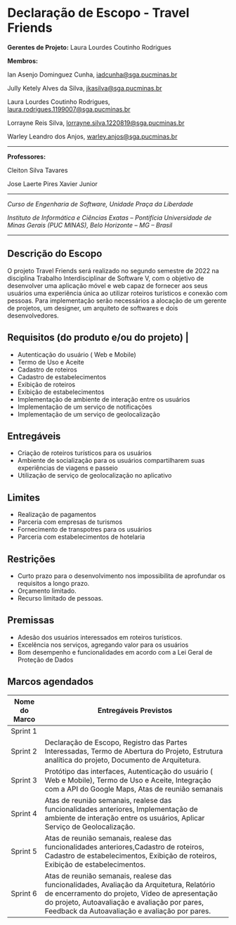 # Declaração de Escopo - Travel Friends


**Gerentes de Projeto:** Laura Lourdes Coutinho Rodrigues

**Membros:**

Ian Asenjo Dominguez Cunha, iadcunha@sga.pucminas.br

Jully Ketely Alves da Silva, jkasilva@sga.pucminas.br

Laura Lourdes Coutinho Rodrigues, laura.rodrigues.1199007@sga.pucminas.br

Lorrayne Reis Silva, lorrayne.silva.1220819@sga.pucminas.br

Warley Leandro dos Anjos, warley.anjos@sga.pucminas.br

---

**Professores:**

Cleiton Silva Tavares

Jose Laerte Pires Xavier Junior

---

_Curso de Engenharia de Software, Unidade Praça da Liberdade_

_Instituto de Informática e Ciências Exatas – Pontifícia Universidade de Minas Gerais (PUC MINAS), Belo Horizonte – MG – Brasil_

---


## Descrição do Escopo
O projeto Travel Friends será realizado no segundo semestre de 2022 na disciplina Trabalho Interdisciplinar de Software V, com o objetivo de desenvolver uma aplicação móvel e web capaz de fornecer aos seus usuários uma experiência única ao utilizar roteiros turísticos e conexão com pessoas.
Para implementação serão necessários a alocação de um gerente de projetos, um designer, um arquiteto de softwares e dois desenvolvedores.


## Requisitos (do produto e/ou do projeto) |
- Autenticação do usuário ( Web e Mobile)
- Termo de Uso e Aceite
- Cadastro de roteiros
- Cadastro de estabelecimentos
- Exibição de roteiros
- Exibição de estabelecimentos
- Implementação de ambiente de interação entre os usuários
- Implementação de um serviço de notificações
- Implementação de um serviço de geolocalização

## Entregáveis
- Criação de roteiros turísticos para os usuários
- Ambiente de socialização para os usuários compartilharem suas experiências de viagens e passeio
- Utilização de serviço de geolocalização no aplicativo

## Limites
- Realização de pagamentos
- Parceria com empresas de turismos
- Fornecimento de transpotres para os usuários
- Parceria com estabelecimentos de hotelaria

## Restrições
- Curto prazo para o desenvolvimento nos impossibilita de aprofundar os requisitos a longo prazo.
- Orçamento limitado.
- Recurso limitado de pessoas.


## Premissas
- Adesão dos usuários interessados em roteiros turísticos.
- Excelência nos serviços, agregando valor para os usuários
- Bom desempenho e funcionalidades em acordo com a Lei Geral de Proteção de Dados

## Marcos agendados

| Nome do Marco | Entregáveis Previstos |
| --- | --- |
|Sprint 1  | |
|Sprint 2  |Declaração de Escopo, Registro das Partes Interessadas, Termo de Abertura do Projeto, Estrutura analítica do projeto, Documento de Arquitetura. |
|Sprint 3  |Protótipo das interfaces, Autenticação do usuário ( Web e Mobile), Termo de Uso e Aceite, Integração com a API do Google Maps, Atas de reunião semanais |
|Sprint 4  |Atas de reunião semanais, realese das funcionalidades anteriores, Implementação de ambiente de interação entre os usuários, Aplicar Serviço de Geolocalização. |
|Sprint 5  |Atas de reunião semanais, realese das funcionalidades anteriores,Cadastro de roteiros, Cadastro de estabelecimentos, Exibição de roteiros, Exibição de estabelecimentos. |
|Sprint 6  |Atas de reunião semanais, realese das funcionalidades, Avaliação da Arquitetura, Relatório de encerramento do projeto, Vídeo de apresentação do projeto, Autoavaliação e avaliação por pares, Feedback da Autoavaliação e avaliação por pares.|
